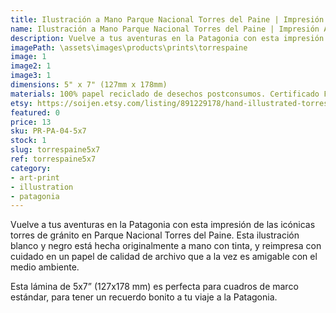 ```yaml
---
title: Ilustración a Mano Parque Nacional Torres del Paine | Impresión Artística
name: Ilustración a Mano Parque Nacional Torres del Paine | Impresión Artística
description: Vuelve a tus aventuras en la Patagonia con esta impresión de las icónicas torres de gránito en Parque Nacional Torres del Paine. Esta ilustración blanco y negro está hecha originalmente a mano con tinta, y reimpresa con cuidado en un papel de calidad de archivo que a la vez es amigable con el medio ambiente.
imagePath: \assets\images\products\prints\torrespaine
image: 1
image2: 1
image3: 1
dimensions: 5" x 7" (127mm x 178mm)
materials: 100% papel reciclado de desechos postconsumos. Certificado FSC.
etsy: https://soijen.etsy.com/listing/891229178/hand-illustrated-torres-del-paine?utm_source=Copy&utm_medium=ListingManager&utm_campaign=Share&utm_term=so.lmsm&share_time=1695262458742
featured: 0
price: 13
sku: PR-PA-04-5x7
stock: 1
slug: torrespaine5x7
ref: torrespaine5x7
category:
- art-print
- illustration
- patagonia
---
```

Vuelve a tus aventuras en la Patagonia con esta impresión de las icónicas torres de gránito en Parque Nacional Torres del Paine. Esta ilustración blanco y negro está hecha originalmente a mano con tinta, y reimpresa con cuidado en un papel de calidad de archivo que a la vez es amigable con el medio ambiente.

Esta lámina de 5x7” (127x178 mm) es perfecta para cuadros de marco estándar, para tener un recuerdo bonito a tu viaje a la Patagonia.
